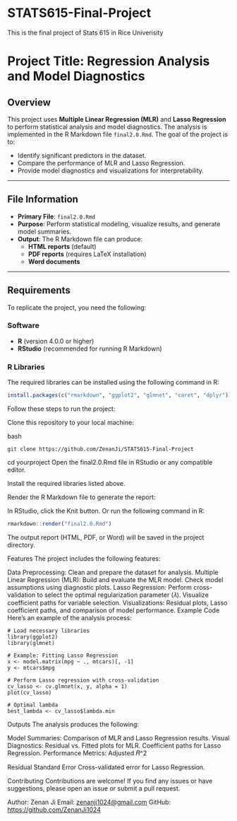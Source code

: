 # STATS615-Final-Project
This is the final project of Stats 615 in Rice Univerisity
# Project Title: Regression Analysis and Model Diagnostics

## Overview
This project uses **Multiple Linear Regression (MLR)** and **Lasso Regression** to perform statistical analysis and model diagnostics. The analysis is implemented in the R Markdown file `final2.0.Rmd`. The goal of the project is to:
- Identify significant predictors in the dataset.
- Compare the performance of MLR and Lasso Regression.
- Provide model diagnostics and visualizations for interpretability.

---

## File Information
- **Primary File**: `final2.0.Rmd`
- **Purpose**: Perform statistical modeling, visualize results, and generate model summaries.
- **Output**: The R Markdown file can produce:
   - **HTML reports** (default)
   - **PDF reports** (requires LaTeX installation)
   - **Word documents**

---

## Requirements
To replicate the project, you need the following:

### Software
- **R** (version 4.0.0 or higher)
- **RStudio** (recommended for running R Markdown)

### R Libraries
The required libraries can be installed using the following command in R:

```r
install.packages(c("rmarkdown", "ggplot2", "glmnet", "caret", "dplyr"))
```
Follow these steps to run the project:

Clone this repository to your local machine:

bash
```
git clone https://github.com/ZenanJi/STATS615-Final-Project
```
cd yourproject
Open the final2.0.Rmd file in RStudio or any compatible editor.

Install the required libraries listed above.

Render the R Markdown file to generate the report:

In RStudio, click the Knit button.
Or run the following command in R:
```r
rmarkdown::render("final2.0.Rmd")
```

The output report (HTML, PDF, or Word) will be saved in the project directory.

Features
The project includes the following features:

Data Preprocessing: Clean and prepare the dataset for analysis.
Multiple Linear Regression (MLR):
Build and evaluate the MLR model.
Check model assumptions using diagnostic plots.
Lasso Regression:
Perform cross-validation to select the optimal regularization parameter (𝜆).
Visualize coefficient paths for variable selection.
Visualizations:
Residual plots, Lasso coefficient paths, and comparison of model performance.
Example Code
Here’s an example of the analysis process:

```
# Load necessary libraries
library(ggplot2)
library(glmnet)

# Example: Fitting Lasso Regression
x <- model.matrix(mpg ~ ., mtcars)[, -1]
y <- mtcars$mpg

# Perform Lasso regression with cross-validation
cv_lasso <- cv.glmnet(x, y, alpha = 1)
plot(cv_lasso)

# Optimal lambda
best_lambda <- cv_lasso$lambda.min
```
Outputs
The analysis produces the following:

Model Summaries: Comparison of MLR and Lasso Regression results.
Visual Diagnostics:
Residual vs. Fitted plots for MLR.
Coefficient paths for Lasso Regression.
Performance Metrics:
Adjusted 
𝑅^2
 
Residual Standard Error
Cross-validated error for Lasso Regression.

Contributing
Contributions are welcome! If you find any issues or have suggestions, please open an issue or submit a pull request.


Author: Zenan Ji
Email: zenanji1024@gmail.com
GitHub: https://github.com/ZenanJi1024


